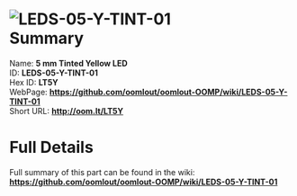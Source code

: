 
![LEDS-05-Y-TINT-01](https://github.com/oomlout/oomlout-OOMP/blob/master/parts/LEDS-05-Y-TINT-01/LEDS-05-Y-TINT-01_420.jpg)   
Summary
=================
  
Name: __5 mm Tinted Yellow LED__    
ID: __LEDS-05-Y-TINT-01__   
Hex ID: __LT5Y__   
WebPage: __https://github.com/oomlout/oomlout-OOMP/wiki/LEDS-05-Y-TINT-01__   
Short URL: __http://oom.lt/LT5Y__   

Full Details
==========================
Full summary of this part can be found in the wiki:   
__https://github.com/oomlout/oomlout-OOMP/wiki/LEDS-05-Y-TINT-01__    

